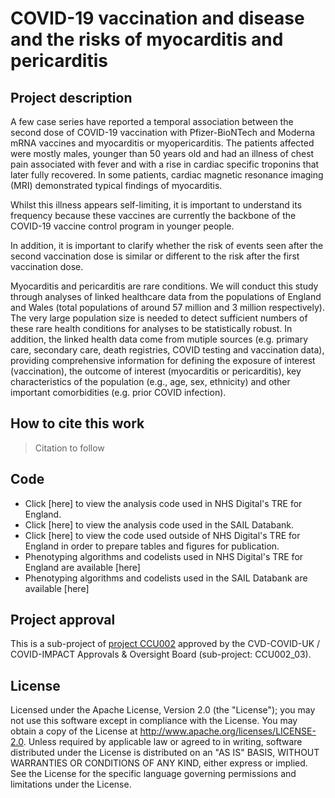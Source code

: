 # COVID-19 vaccination and disease and the risks of myocarditis and pericarditis

## Project description

A few case series have reported a temporal association between the second dose of COVID-19 vaccination with Pfizer-BioNTech and Moderna mRNA vaccines and myocarditis or myopericarditis. The patients affected were mostly males, younger than 50 years old and had an illness of chest pain associated with fever and with a rise in cardiac specific troponins that later fully recovered.  In some patients, cardiac magnetic resonance imaging (MRI) demonstrated typical findings of myocarditis.

Whilst this illness appears self-limiting, it is important to understand its frequency because these vaccines are currently the backbone of the COVID-19 vaccine control program in younger people.

In addition, it is important to clarify whether the risk of events seen after the second vaccination dose is similar or different to the risk after the first vaccination dose.

Myocarditis and pericarditis are rare conditions. We will conduct this study through analyses of linked healthcare data from the populations of England and Wales (total populations of around 57 million and 3 million respectively). The very large population size is needed to detect sufficient numbers of these rare health conditions for analyses to be statistically robust. In addition, the linked health data come from mutiple sources (e.g. primary care, secondary care, death registries, COVID testing and vaccination data), providing comprehensive information for defining the exposure of interest (vaccination), the outcome of interest (myocarditis or pericarditis), key characteristics of the population (e.g., age, sex, ethnicity) and other important comorbidities (e.g. prior COVID infection).

## How to cite this work
> Citation to follow

## Code

* Click [here] to view the analysis code used in NHS Digital's TRE for England.
* Click [here] to view the analysis code used in the SAIL Databank.
* Click [here] to view the code used outside of NHS Digital's TRE for England in order to prepare tables and figures for publication.
* Phenotyping algorithms and codelists used in NHS Digital's TRE for England are available [here]
* Phenotyping algorithms and codelists used in the SAIL Databank are available [here]

## Project approval

This is a sub-project of [project CCU002](https://github.com/BHFDSC/CCU002) approved by the CVD-COVID-UK / COVID-IMPACT Approvals & Oversight Board (sub-project: CCU002_03).

## License

Licensed under the Apache License, Version 2.0 (the "License"); you may not use this software except in compliance with the License. You may obtain a copy of the License at http://www.apache.org/licenses/LICENSE-2.0. Unless required by applicable law or agreed to in writing, software distributed under the License is distributed on an "AS IS" BASIS, WITHOUT WARRANTIES OR CONDITIONS OF ANY KIND, either express or implied. See the License for the specific language governing permissions and limitations under the License.
